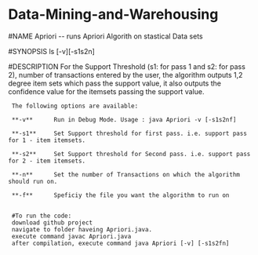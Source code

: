 # Data-Mining-and-Warehousing

#NAME
     Apriori -- runs Apriori Algorith on stastical Data sets

#SYNOPSIS
     ls [-v][-s1s2n]

#DESCRIPTION
     For the Support Threshold (s1: for pass 1  and s2: for pass 2), number of transactions entered by the user, the algorithm outputs 1,2 degree item sets which pass the support value, it also outputs the confidence value for the itemsets passing the support value.


     The following options are available:

     **-v**      Run in Debug Mode. Usage : java Apriori -v [-s1s2nf]

     **-s1**     Set Support threshold for first pass. i.e. support pass for 1 - item itemsets.

     **-s2**     Set Support threshold for Second pass. i.e. support pass for 2 - item itemsets.

     **-n**      Set the number of Transactions on which the algorithm should run on.

     **-f**      Speficiy the file you want the algorithm to run on


     #To run the code:
     download github project
     navigate to folder haveing Apriori.java.
     execute command javac Apriori.java
     after compilation, execute command java Apriori [-v] [-s1s2fn]
